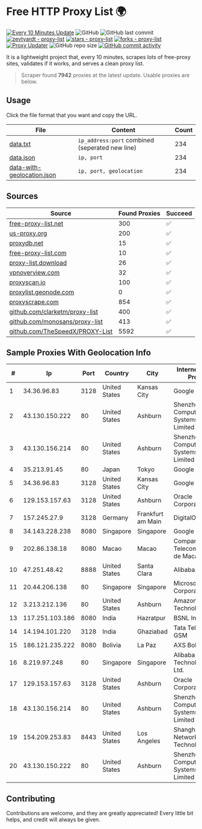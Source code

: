 
# Free HTTP Proxy List 🌍

[![Every 10 Minutes Update](https://github.com/mertguvencli/http-proxy-list/actions/workflows/main.yml/badge.svg?branch=main)](https://github.com/mertguvencli/http-proxy-list/actions/workflows/main.yml)
![GitHub](https://img.shields.io/github/license/mertguvencli/http-proxy-list)
![GitHub last commit](https://img.shields.io/github/last-commit/mertguvencli/http-proxy-list)
[![zevtyardt - proxy-list](https://img.shields.io/static/v1?label=zevtyardt&message=proxy-list&color=blue&logo=github)](https://github.com/zevtyardt/proxy-list "Go to GitHub repo")
[![stars - proxy-list](https://img.shields.io/github/stars/zevtyardt/proxy-list?style=social)](https://github.com/zevtyardt/proxy-list)
[![forks - proxy-list](https://img.shields.io/github/forks/zevtyardt/proxy-list?style=social)](https://github.com/zevtyardt/proxy-list)
[![Proxy Updater](https://github.com/zevtyardt/proxy-list/workflows/Proxy%20Updater/badge.svg)](https://github.com/zevtyardt/proxy-list/actions?query=workflow:"Proxy+Updater")
![GitHub repo size](https://img.shields.io/github/repo-size/zevtyardt/proxy-list)
[![GitHub commit activity](https://img.shields.io/github/commit-activity/m/zevtyardt/proxy-list?logo=commits)](https://github.com/zevtyardt/proxy-list/commits/main)

It is a lightweight project that, every 10 minutes, scrapes lots of free-proxy sites, validates if it works, and serves a clean proxy list.

> Scraper found **7942** proxies at the latest update. Usable proxies are below.

## Usage

Click the file format that you want and copy the URL.

|File|Content|Count|
|----|-------|-----|
|[data.txt](https://raw.githubusercontent.com/mertguvencli/http-proxy-list/main/proxy-list/data.txt)|`ip_address:port` combined (seperated new line)|234|
|[data.json](https://raw.githubusercontent.com/mertguvencli/http-proxy-list/main/proxy-list/data.json)|`ip, port`|234|
|[data-with-geolocation.json](https://raw.githubusercontent.com/mertguvencli/http-proxy-list/main/proxy-list/data-with-geolocation.json)|`ip, port, geolocation`|234|

## Sources

|Source|Found Proxies|Succeed|
|------|-------------|-------|
|[free-proxy-list.net](https://free-proxy-list.net)|300|✅|
|[us-proxy.org](https://www.us-proxy.org)|200|✅|
|[proxydb.net](http://proxydb.net)|15|✅|
|[free-proxy-list.com](https://free-proxy-list.com/?page=&port=&type%5B%5D=http&type%5B%5D=https&up_time=0&search=Search)|10|✅|
|[proxy-list.download](https://www.proxy-list.download/HTTP)|26|✅|
|[vpnoverview.com](https://vpnoverview.com/privacy/anonymous-browsing/free-proxy-servers)|32|✅|
|[proxyscan.io](https://www.proxyscan.io)|100|✅|
|[proxylist.geonode.com](https://proxylist.geonode.com/api/proxy-list?limit=300&page=1&sort_by=lastChecked&sort_type=desc&protocols=http,https)|0|✅|
|[proxyscrape.com](https://api.proxyscrape.com/v2/?request=displayproxies&protocol=http&timeout=10000&country=all&ssl=all&anonymity=all)|854|✅|
|[github.com/clarketm/proxy-list](https://raw.githubusercontent.com/clarketm/proxy-list/master/proxy-list-raw.txt)|400|✅|
|[github.com/monosans/proxy-list](https://raw.githubusercontent.com/monosans/proxy-list/main/proxies/http.txt)|413|✅|
|[github.com/TheSpeedX/PROXY-List](https://raw.githubusercontent.com/TheSpeedX/PROXY-List/master/http.txt)|5592|✅|


## Sample Proxies With Geolocation Info

|#|Ip|Port|Country|City|Internet Service Provider|
|-|--|----|-------|----|-------------------------|
|1|34.36.96.83|3128|United States|Kansas City|Google LLC|
|2|43.130.150.222|80|United States|Ashburn|Shenzhen Tencent Computer Systems Company Limited|
|3|43.130.156.214|80|United States|Ashburn|Shenzhen Tencent Computer Systems Company Limited|
|4|35.213.91.45|80|Japan|Tokyo|Google LLC|
|5|34.36.96.83|3128|United States|Kansas City|Google LLC|
|6|129.153.157.63|3128|United States|Ashburn|Oracle Corporation|
|7|157.245.27.9|3128|Germany|Frankfurt am Main|DigitalOcean, LLC|
|8|34.143.228.238|8080|Singapore|Singapore|Google LLC|
|9|202.86.138.18|8080|Macao|Macao|Companhia de Telecomunicacoes de Macau|
|10|47.251.48.42|8888|United States|Santa Clara|Alibaba.com LLC|
|11|20.44.206.138|80|Singapore|Singapore|Microsoft Corporation|
|12|3.213.212.136|80|United States|Ashburn|Amazon Technologies Inc.|
|13|117.251.103.186|8080|India|Hazratpur|BSNL Internet|
|14|14.194.101.220|3128|India|Ghaziabad|Tata Tele Services GSM|
|15|186.121.235.222|8080|Bolivia|La Paz|AXS Bolivia S. A.|
|16|8.219.97.248|80|Singapore|Singapore|Alibaba (US) Technology Co., Ltd.|
|17|129.153.157.63|3128|United States|Ashburn|Oracle Corporation|
|18|43.130.156.214|80|United States|Ashburn|Shenzhen Tencent Computer Systems Company Limited|
|19|154.209.253.83|8443|United States|Los Angeles|Shanghai Ruisu Network Technology|
|20|43.130.150.222|80|United States|Ashburn|Shenzhen Tencent Computer Systems Company Limited|



## Contributing

Contributions are welcome, and they are greatly appreciated! Every
little bit helps, and credit will always be given.

